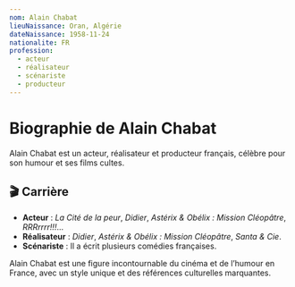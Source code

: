 ```yaml
---
nom: Alain Chabat
lieuNaissance: Oran, Algérie
dateNaissance: 1958-11-24
nationalite: FR
profession:
  - acteur
  - réalisateur
  - scénariste
  - producteur
---
```


# Biographie de Alain Chabat

Alain Chabat est un acteur, réalisateur et producteur français, célèbre pour son humour et ses films cultes.

## 🎬 Carrière

- **Acteur** : *La Cité de la peur*, *Didier*, *Astérix & Obélix : Mission Cléopâtre*, *RRRrrrr!!!*...
- **Réalisateur** : *Didier*, *Astérix & Obélix : Mission Cléopâtre*, *Santa & Cie*.
- **Scénariste** : Il a écrit plusieurs comédies françaises.

Alain Chabat est une figure incontournable du cinéma et de l’humour en France, avec un style unique et des références culturelles marquantes.
